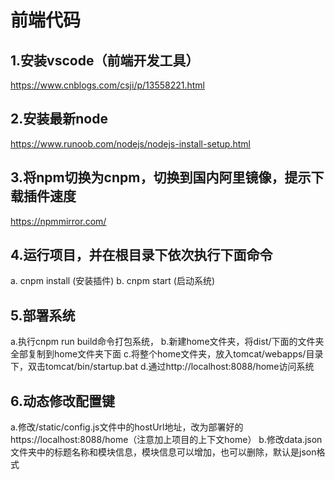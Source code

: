# 前端代码
## 1.安装vscode（前端开发工具）
https://www.cnblogs.com/csji/p/13558221.html

## 2.安装最新node 
https://www.runoob.com/nodejs/nodejs-install-setup.html

## 3.将npm切换为cnpm，切换到国内阿里镜像，提示下载插件速度
https://npmmirror.com/

## 4.运行项目，并在根目录下依次执行下面命令
a. cnpm install (安装插件)
b. cnpm start  (启动系统)

## 5.部署系统
a.执行cnpm run build命令打包系统，
b.新建home文件夹，将dist/下面的文件夹全部复制到home文件夹下面
c.将整个home文件夹，放入tomcat/webapps/目录下，双击tomcat/bin/startup.bat
d.通过http://localhost:8088/home访问系统

## 6.动态修改配置键
a.修改/static/config.js文件中的hostUrl地址，改为部署好的https://localhost:8088/home（注意加上项目的上下文home）
b.修改data.json文件夹中的标题名称和模块信息，模块信息可以增加，也可以删除，默认是json格式
